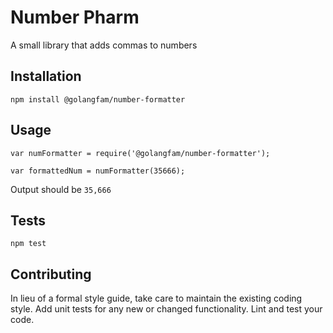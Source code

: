 Number Pharm
=========

A small library that adds commas to numbers

## Installation

  `npm install @golangfam/number-formatter`

## Usage

    var numFormatter = require('@golangfam/number-formatter');

    var formattedNum = numFormatter(35666);
  
  
  Output should be `35,666`


## Tests

  `npm test`

## Contributing

In lieu of a formal style guide, take care to maintain the existing coding style. Add unit tests for any new or changed functionality. Lint and test your code.